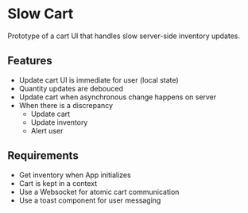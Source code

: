 # Slow Cart #

Prototype of a cart UI that handles slow server-side inventory updates.

## Features ##

- Update cart UI is immediate for user (local state)
- Quantity updates are debouced
- Update cart when asynchronous change happens on server
- When there is a discrepancy
  - Update cart
  - Update inventory
  - Alert user

## Requirements ##

- Get inventory when App initializes
- Cart is kept in a context
- Use a Websocket for atomic cart communication
- Use a toast component for user messaging

